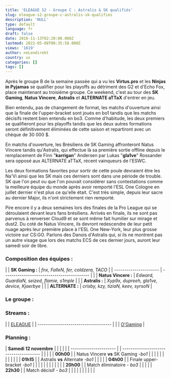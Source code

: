 ```yaml
---
title: 'ELEAGUE S2 - Groupe C : Astralis & SK qualifiés'
slug: eleague-s2-groupe-c-astralis-sk-qualifies
description: 'NULL'
type: default
language: fr
draft: false
date: 2016-11-13T02:20:00.000Z
lastmod: 2022-05-08T00:35:58.000Z
views: '1619'
author: neLendirekt
country: us
categories: []
tags: []
---
```

Après le groupe B de la semaine passée qui a vu les **Virtus.pro** et les **Ninjas in Pyjamas** se qualifier pour les playoffs au détriment des G2 et d'Echo Fox, place maintenant au troisième groupe. Ce weekend, c'est au tour des **SK Gaming**, **Natus Vincere**, **Astralis** et **ALTERNATE aTTaX** d'entrer en jeu.

Bien entendu, pas de changement de format, les matchs d'ouverture ainsi que la finale de l'upper-bracket sont joués en bo1 tandis que les matchs décisifs restent bien entendu en bo3\. Comme d'habitude, les deux premiers se qualifieront pour les playoffs tandis que les deux autres formations seront définitivement éliminées de cette saison et repartiront avec un chèque de 30 000 $.  
  
En matchs d'ouverture, les Brésiliens de SK Gaming affronteront Natus Vincere tandis qu'Astralis, qui effectue là sa première sortie offline depuis le remplacement de Finn "**karrigan**" Andersen par Lukas "**gla1ve**" Rossander sera opposé aux ALTERNATE aTTaX, récent vainqueurs de l'ESWC.   
  
Les deux formations favorites pour sortir de cette poule devraient être les Na'Vi ainsi que les SK mais ces derniers sont dans une période de trouble. SK que l'on peut ou que l'on pouvait considérer sans contestations comme la meilleure équipe du monde après avoir remporté l'ESL One Cologne en juillet dernier n'est plus ce qu'elle était. C'est très simple, depuis leur sacre au dernier Major, ils n'ont strictement rien remporté.

Pire encore il y a deux semaines lors des finales de la Pro League qui se déroulaient devant leurs fans brésiliens. Arrivés en finale, ils ne sont pas parvenus à renverser Cloud9 et se sont même fait humilier sur mirage et dust2\. Du coté de Natus Vincere, ils devront redescendre de leur petit nuage après leur première place à l'ESL One New-York, leur plus grosse victoire sur CS:GO. Parlons des Danois d'Astralis qui, si ils ne montrent pas un autre visage que lors des matchs ECS de ces dernier jours, auront leur samedi soir de libre.

### **Composition des équipes :** 

| |  **SK Gaming :**     | _fnx, FalleN, fer, coldzera, TACO_         |
| ---------------------- | ------------------------------------------ |
| |  **Natus Vincere :** | _Edward, GuardiaN, seized, flamie, s1mple_ |
| |  **Astralis :**      | _Xyp9x, dupreeh, gla1ve, device, Kjaerbye_ |
| |  **ALTERNATE :**     | _crisby, kzy, tiziaN, keev, syrsoN_        |

### **Le groupe :**

### **Streams :**

| |  [ELEAGUE](/fr/stream/twicth/703)  |
| ------------------------------------ |
| |  [O'Gaming](/fr/stream/twicth/494) |

### **Planning :**

| **Samedi 12 novembre** |  |                                        |  |  |
| ---------------------- |  | -------------------------------------- |  |  |
| |  **00h00**           |  | Natus Vincere **vs** SK Gaming _\-bo1_ |  |  |
| |                      |  |                                        |  |  |
| |  **01h15**           |  | Astralis **vs** Alternate _\-bo1_      |  |  |
| |  **04h00**           |  | Finale upper-bracket _\-bo1_           |  |  |
| |                      |  |                                        |  |  |
| |  **20h00**           |  | Match éliminatoire - _bo3_             |  |  |
| |  **22h30**           |  | Match décisif - _bo3_                  |  |  |
| |                      |  |                                        |  |  |
